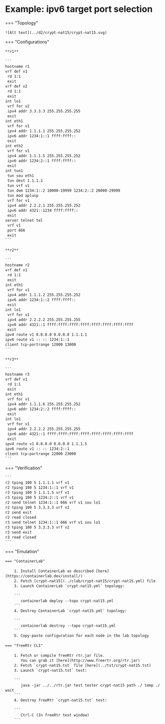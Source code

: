 # Example: ipv6 target port selection

=== "Topology"

    ![Alt text](../d2/crypt-nat15/crypt-nat15.svg)

=== "Configurations"

    **r1**

    ```
    hostname r1
    vrf def v1
     rd 1:1
     exit
    vrf def v2
     rd 1:1
     exit
    int lo1
     vrf for v2
     ipv4 addr 3.3.3.3 255.255.255.255
     exit
    int eth1
     vrf for v1
     ipv4 addr 1.1.1.1 255.255.255.252
     ipv6 addr 1234:1::1 ffff:ffff::
     exit
    int eth2
     vrf for v1
     ipv4 addr 1.1.1.5 255.255.255.252
     ipv6 addr 1234:2::1 ffff:ffff::
     exit
    int tun1
     tun sou eth1
     tun dest 1.1.1.2
     tun vrf v1
     tun dom 1234:1::2 10000-19999 1234:2::2 20000-29999
     tun mod aplusp
     vrf for v1
     ipv4 addr 2.2.2.1 255.255.255.252
     ipv6 addr 4321::1234 ffff:ffff::
     exit
    server telnet tel
     vrf v1
     port 666
     exit
    ```

    **r2**

    ```
    hostname r2
    vrf def v1
     rd 1:1
     exit
    int eth1
     vrf for v1
     ipv4 addr 1.1.1.2 255.255.255.252
     ipv6 addr 1234:1::2 ffff:ffff::
     exit
    int lo1
     vrf for v1
     ipv4 addr 2.2.2.2 255.255.255.255
     ipv6 addr 4321::1 ffff:ffff:ffff:ffff:ffff:ffff:ffff:ffff
     exit
    ipv4 route v1 0.0.0.0 0.0.0.0 1.1.1.1
    ipv6 route v1 :: :: 1234:1::1
    client tcp-portrange 12000 13000
    ```

    **r3**

    ```
    hostname r3
    vrf def v1
     rd 1:1
     exit
    int eth1
     vrf for v1
     ipv4 addr 1.1.1.6 255.255.255.252
     ipv6 addr 1234:2::2 ffff:ffff::
     exit
    int lo1
     vrf for v1
     ipv4 addr 2.2.2.2 255.255.255.255
     ipv6 addr 4321::1 ffff:ffff:ffff:ffff:ffff:ffff:ffff:ffff
     exit
    ipv4 route v1 0.0.0.0 0.0.0.0 1.1.1.5
    ipv6 route v1 :: :: 1234:2::1
    client tcp-portrange 22000 23000
    ```

=== "Verification"

    ```
    r2 tping 100 5 1.1.1.1 vrf v1
    r2 tping 100 5 1234:1::1 vrf v1
    r3 tping 100 5 1.1.1.5 vrf v1
    r3 tping 100 5 1234:2::1 vrf v1
    r2 send telnet 1234:1::1 666 vrf v1 sou lo1
    r2 tping 100 5 3.3.3.3 vrf v2
    r2 send exit
    r2 read closed
    r3 send telnet 1234:1::1 666 vrf v1 sou lo1
    r3 tping 100 5 3.3.3.3 vrf v2
    r3 send exit
    r3 read closed
    ```

=== "Emulation"

    === "ContainerLab"

        1. Install ContainerLab as described [here](https://containerlab.dev/install/)  
        2. Fetch [crypt-nat15](../clab/crypt-nat15/crypt-nat15.yml) file  
        3. Launch ContainerLab `crypt-nat15.yml` topology:  

        ```
           containerlab deploy --topo crypt-nat15.yml  
        ```
        4. Destroy ContainerLab `crypt-nat15.yml` topology:  

        ```
           containerlab destroy --topo crypt-nat15.yml  
        ```
        5. Copy-paste configuration for each node in the lab topology

    === "freeRtr CLI"

        1. Fetch or compile freeRtr rtr.jar file.  
           You can grab it [here](http://www.freertr.org/rtr.jar)  
        2. Fetch `crypt-nat15.tst` file [here](../tst/crypt-nat15.tst)  
        3. Launch `crypt-nat15.tst` test:  

        ```
           java -jar ../../rtr.jar test tester crypt-nat15 path ./ temp ./ wait
        ```
        4. Destroy freeRtr `crypt-nat15.tst` test:  

        ```
           Ctrl-C (In freeRtr test window)
        ```

